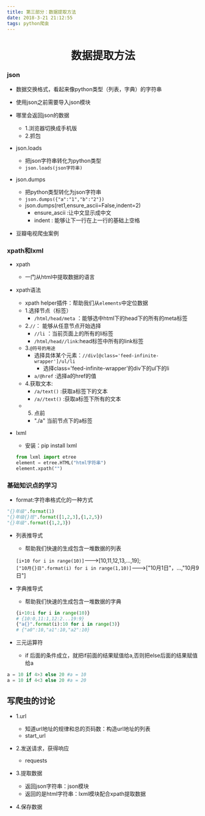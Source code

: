 ```yaml
---
title: 第三部分：数据提取方法
date: 2018-3-21 21:12:55
tags: python爬虫
---
```


# <center>数据提取方法</center>
### json 
- 数据交换格式，看起来像python类型（列表，字典）的字符串
- 使用json之前需要导入json模块

- 哪里会返回json的数据
    - 1.浏览器切换成手机版
    - 2.抓包


- json.loads
    - 把json字符串转化为python类型
    - `json.loads(json字符串)`

- json.dumps
    - 把python类型转化为json字符串
    - `json.dumps({"a":"1","b":"2"})`
    - json.dumps(ret1,ensure_ascii=False,indent=2)
        - ensure_ascii :让中文显示成中文
        - indent : 能够让下一行在上一行的基础上空格


- 豆瓣电视爬虫案例



### xpath和lxml
- xpath
    - 一门从html中提取数据的语言
- xpath语法
    - xpath helper插件：帮助我们从`elements`中定位数据
    - 1.选择节点（标签）
        - `/html/head/meta` ：能够选中html下的head下的所有的meta标签
    - 2.`//`： 能够从任意节点开始选择
        - `//li` ：当前页面上的所有的li标签
        - `/html/head//link`:head标签中所有的link标签
    - 3.`@符号的用途`
        - 选择具体某个元素：`//div[@class='feed-infinite-wrapper']/ul/li`
            - 选择class='feed-infinite-wrapper'的div下的ul下的li
        - `a/@href` :选择a的href的值
    - 4.获取文本:
        - `/a/text()` :获取a标签下的文本 
        - `/a//text()` :获取a标签下所有的文本 
    - 5. 点前
        - "./a" 当前节点下的a标签

- lxml
    - 安装：pip install lxml
     ```python
    from lxml import etree
    element = etree.HTML("html字符串")
    element.xpath("")
    
    ```


### 基础知识点的学习
- format:字符串格式化的一种方式
```python
"{}年级".format(1)
"{}年级{}班".format([1,2,3],{1,2,5})
"{}年级".format({1,2,3})
```
- 列表推导式
    - 帮助我们快速的生成包含一堆数据的列表

    `[i+10 for i in range(10)]`--->[10,11,12,13,...,19];   
    `["10月{}日".format(i) for i in range(1,10)]`--->["10月1日"，...,"10月9日"]

- 字典推导式
    - 帮助我们快速的生成包含一堆数据的字典
    ```python
    {i+10:i for i in range(10)}
    # {10:0,11:1,12:2...19:9}
    {"a{}".format(i):10 for i in range(3)}
    # {"a0":10,"a1":10,"a2":10}
    ```


- 三元运算符
    - if 后面的条件成立，就把if前面的结果赋值给a,否则把else后面的结果赋值给a
```python
a = 10 if 4>3 else 20 #a = 10
a = 10 if 4<3 else 20 #a = 20

```



## 写爬虫的讨论
- 1.url
    - 知道url地址的规律和总的页码数：构造url地址的列表
    - start_url

- 2.发送请求，获得响应
    - requests

- 3.提取数据
    - 返回json字符串：json模块
    - 返回的是html字符串：lxml模块配合xpath提取数据

- 4.保存数据


